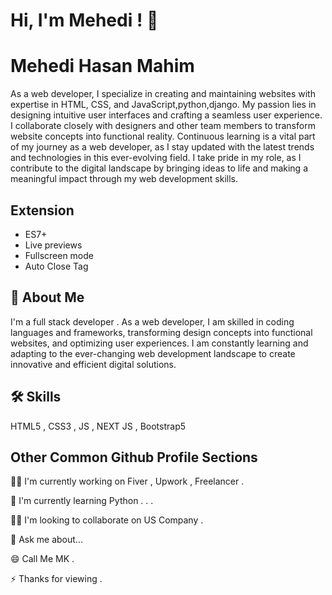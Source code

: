 
# Hi, I'm Mehedi ! 👋


# Mehedi Hasan Mahim
As a web developer, I specialize in creating and maintaining websites with expertise in HTML, CSS, and JavaScript,python,django.
My passion lies in designing intuitive user interfaces and crafting a seamless user experience.
I collaborate closely with designers and other team members to transform website concepts into functional reality.
Continuous learning is a vital part of my journey as a web developer, as I stay updated with the latest trends and technologies in this ever-evolving field.
I take pride in my role, as I contribute to the digital landscape by bringing ideas to life and making a meaningful impact through my web development skills.

## Extension 

- ES7+ 
- Live previews
- Fullscreen mode
- Auto Close Tag


## 🚀 About Me
I'm a full stack developer . As a web developer, I am skilled in coding languages and frameworks, transforming design concepts into functional websites, and optimizing user experiences.
I am constantly learning and adapting to the ever-changing web development landscape to create innovative and efficient digital solutions.


## 🛠 Skills
HTML5 , CSS3 , JS , NEXT JS , Bootstrap5


## Other Common Github Profile Sections
👩‍💻 I'm currently working on Fiver , Upwork , Freelancer .

🧠 I'm currently learning Python . . .

👯‍♀️ I'm looking to collaborate on US Company .

💬 Ask me about...

😄 Call Me MK .

⚡️ Thanks for viewing .

